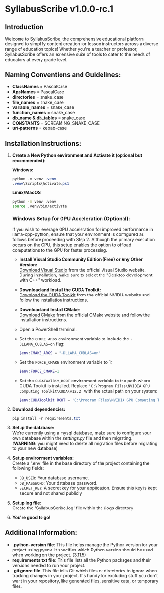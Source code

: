 # SyllabusScribe v1.0.0-rc.1

## Introduction

Welcome to SyllabusScribe, the comprehensive educational platform designed to simplify content creation for lesson instructors across a diverse range of education topics! Whether you're a teacher or professor, SyllabusScribe offers an extensive suite of tools to cater to the needs of educators at every grade level.

## Naming Conventions and Guidelines:

- **ClassNames** = PascalCase
- **AppNames** = PascalCase
- **directories** = snake_case
- **file_names** = snake_case
- **variable_names** = snake_case
- **function_names** = snake_case
- **db_name & db_tables** = snake_case
- **CONSTANTS** = SCREAMING_SNAKE_CASE
- **url-patterns** = kebab-case

## Installation Instructions:

1. **Create a New Python environment and Activate it (optional but recommended):**

   **Windows:**

   ```powershell
   python -m venv .venv
   .venv\Scripts\Activate.ps1
   ```

   **Linux/MacOS:**

   ```bash
   python -m venv .venv
   source .venv/bin/activate
   ```

   ### Windows Setup for GPU Acceleration (Optional):

   If you wish to leverage GPU acceleration for improved performance in llama-cpp-python, ensure that your environment is configured as follows before proceeding with Step 2. Although the primary execution occurs on the CPU, this setup enables the option to offload computations to the GPU for faster processing.

   - **Install Visual Studio Community Edition (Free) or Any Other Version:**<br>
     [Download Visual Studio](https://visualstudio.microsoft.com/downloads/) from the official Visual Studio website.<br>
     During installation, make sure to select the "Desktop development with C++" workload.<br>

   - **Download and Install the CUDA Toolkit:**<br>
     [Download the CUDA Toolkit](https://developer.nvidia.com/cuda-downloads) from the official NVIDIA website and follow the installation instructions.<br>

   - **Download and Install CMake**:<br>
     [Download CMake](https://cmake.org/download/) from the official CMake website and follow the installation instructions.<br>

   - Open a PowerShell terminal.

   - Set the `CMAKE_ARGS` environment variable to include the `-DLLAMA_CUBLAS=on` flag:

     ```powershell
     $env:CMAKE_ARGS = "-DLLAMA_CUBLAS=on"
     ```

   - Set the `FORCE_CMAKE` environment variable to 1:

     ```powershell
     $env:FORCE_CMAKE=1
     ```

   - Set the `CUDAToolkit_ROOT` environment variable to the path where CUDA Toolkit is installed. Replace `'C:\Program Files\NVIDIA GPU Computing Toolkit\CUDA\v12.2'` with the actual path on your system:

     ```powershell
     $env:CUDAToolkit_ROOT = 'C:\Program Files\NVIDIA GPU Computing Toolkit\CUDA\v12.2'
     ```

2. **Download dependencies:**

   ```powershell
   pip install -r requirements.txt
   ```

3. **Setup the database:**<br>
   We're currently using a mysql database, make sure to configure your own database within the _settings.py_ file and then migrating.<br>
   (**WARNING**: you might need to delete all migration files before migrating to your new database)

4. **Setup environment variables:**<br>
   Create a '.env' file in the base directory of the project containing the following fields:

   - `DB_USER`: Your database username.
   - `DB_PASSWORD`: Your database password.
   - `SECRET_KEY`: A secret key for your application. Ensure this key is kept secure and not shared publicly.

5. **Setup log file:**<br>
   Create the 'SyllabusScribe.log' file within the /logs directory

6. **You're good to go!**

## Additional Information:

- **.python-version file**: This file helps manage the Python version for your project using pyenv. It specifies which Python version
  should be used when working on the project. (3.11.5)
- **requirements.txt file**: This file lists all the Python packages and their versions needed to run your project.
- **.gitignore file**: This file tells Git which files or directories to ignore when tracking changes in your project. It's handy
  for excluding stuff you don't want in your repository, like generated files, sensitive data, or temporary files.
